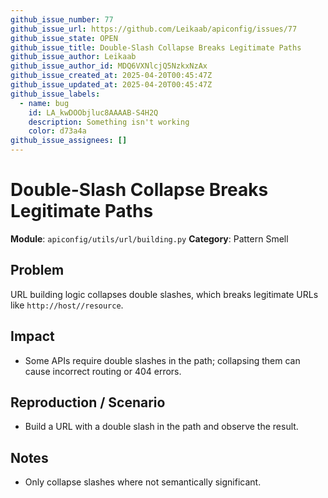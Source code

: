 ```yaml
---
github_issue_number: 77
github_issue_url: https://github.com/Leikaab/apiconfig/issues/77
github_issue_state: OPEN
github_issue_title: Double-Slash Collapse Breaks Legitimate Paths
github_issue_author: Leikaab
github_issue_author_id: MDQ6VXNlcjQ5NzkxNzAx
github_issue_created_at: 2025-04-20T00:45:47Z
github_issue_updated_at: 2025-04-20T00:45:47Z
github_issue_labels:
  - name: bug
    id: LA_kwDOObjluc8AAAAB-S4H2Q
    description: Something isn't working
    color: d73a4a
github_issue_assignees: []
---
```


# Double-Slash Collapse Breaks Legitimate Paths

**Module**: `apiconfig/utils/url/building.py`
**Category**: Pattern Smell

## Problem
URL building logic collapses double slashes, which breaks legitimate URLs like `http://host//resource`.

## Impact
- Some APIs require double slashes in the path; collapsing them can cause incorrect routing or 404 errors.

## Reproduction / Scenario
- Build a URL with a double slash in the path and observe the result.

## Notes
- Only collapse slashes where not semantically significant.